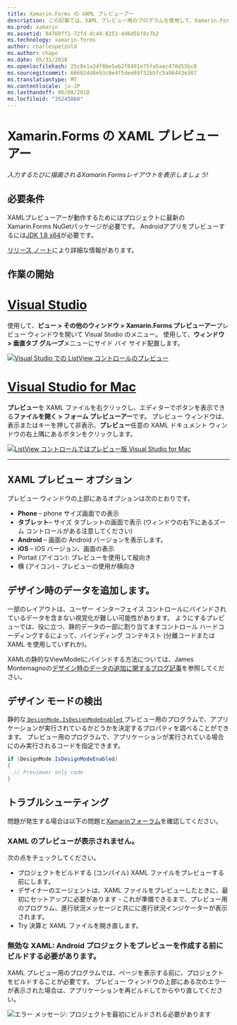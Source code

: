 ```yaml
---
title: Xamarin.Forms の XAML プレビューアー
description: この記事では、XAML プレビュー用のプログラムを使用して、Xamarin.Forms レイアウトを入力すると、レンダリング、表示する方法について説明します。 XAML プレビュー用のプログラムは Visual Studio 2017 と Visual Studio for mac の両方で使用できます。
ms.prod: xamarin
ms.assetid: 84769ff1-72fd-4c44-8251-dd6d5bf8c7b2
ms.technology: xamarin-forms
author: charlespetzold
ms.author: chape
ms.date: 05/31/2018
ms.openlocfilehash: 25c8e1a34f8be5ab2f8491e75fa5aac470d55bc8
ms.sourcegitcommit: 66682dd8e93c0e4f5dee69f32b5fc5a96443e307
ms.translationtype: MT
ms.contentlocale: ja-JP
ms.lasthandoff: 06/08/2018
ms.locfileid: "35245860"
---
```

# <a name="xaml-previewer-for-xamarinforms"></a>Xamarin.Forms の XAML プレビューアー

_入力するたびに描画されるXamarin.Formsレイアウトを表示しましょう!_

## <a name="requirements"></a>必要条件

XAMLプレビューアーが動作するためにはプロジェクトに最新の Xamarin.Forms NuGetパッケージが必要です。 Androidアプリをプレビューするには[JDK 1.8 x64](http://www.oracle.com/technetwork/java/javase/downloads/jdk8-downloads-2133151.html)が必要です。

[リリース ノート](https://developer.xamarin.com/releases/studio/xamarin.studio_6.2/xamarin.studio_6.2/#Xamarin_Forms_Previewer)により詳細な情報があります。

## <a name="getting-started"></a>作業の開始

# <a name="visual-studiotabvswin"></a>[Visual Studio](#tab/vswin)

使用して、**ビュー > その他のウィンドウ > Xamarin.Forms プレビューアー**プレビュー ウィンドウを開いて Visual Studio のメニュー。 使用して、**ウィンドウ > 垂直タブ グループ**メニューにサイド バイ サイド配置します。

[![Visual Studio での ListView コントロールのプレビュー](xaml-previewer-images/xamlp-list-vs-sml.png "Visual Studio でのフォーム プレビューアー")](xaml-previewer-images/xamlp-list-vs.png#lightbox "Visual Studio でのフォーム プレビューアー")

# <a name="visual-studio-for-mactabvsmac"></a>[Visual Studio for Mac](#tab/vsmac)

**プレビュー**を XAML ファイルを右クリックし、エディターでボタンを表示できる**ファイルを開く > フォーム プレビューアー**です。 プレビュー ウィンドウは、表示またはキーを押して非表示、**プレビュー**任意の XAML ドキュメント ウィンドウの右上隅にあるボタンをクリックします。

[![ListView コントロールではプレビュー版 Visual Studio for Mac](xaml-previewer-images/xamlp-list-sml.png "Mac 用の Visual Studio でのフォーム プレビューアー")](xaml-previewer-images/xamlp-list.png#lightbox "Mac 用の Visual Studio でのフォーム プレビューアー")

-----

## <a name="xaml-preview-options"></a>XAML プレビュー オプション

プレビュー ウィンドウの上部にあるオプションは次のとおりです。

* **Phone** – phone サイズ画面での表示
* **タブレット**– サイズ タブレットの画面で表示 (ウィンドウの右下にあるズーム コントロールがある注意してください)
* **Android** – 画面の Android バージョンを表示します。
* **iOS** – iOS バージョン、画面の表示
* Portait (アイコン): プレビューを使用して縦向き
* 横 (アイコン) – プレビューの使用が横向き

## <a name="adding-design-time-data"></a>デザイン時のデータを追加します。

一部のレイアウトは、ユーザー インターフェイス コントロールにバインドされているデータを含まない視覚化が難しい可能性があります。 ようにするプレビューでは、役に立つ、静的データの一部に割り当てますコントロール ハードコーディングするによって、バインディング コンテキスト (分離コードまたは XAML を使用していずれか)。

XAMLの静的なViewModelにバインドする方法については、James Montemagnoの[デザイン時のデータの追加に関するブログ記事](http://motzcod.es/post/143702671962/xamarinforms-xaml-previewer-design-time-data)を参照してください。

## <a name="detecting-design-mode"></a>デザイン モードの検出

静的な[ `DesignMode.IsDesignModeEnabled` ](xref:Xamarin.Forms.DesignMode.IsDesignModeEnabled)プレビュー用のプログラムで、アプリケーションが実行されているかどうかを決定するプロパティを調べることができます。 プレビュー用のプログラムで、アプリケーションが実行されている場合にのみ実行されるコードを指定できます。

```csharp
if (DesignMode.IsDesignModeEnabled)
{
  // Previewer only code  
}
```

## <a name="troubleshooting"></a>トラブルシューティング

問題が発生する場合は以下の問題と[Xamarinフォーラム](https://forums.xamarin.com/categories/xamarin-forms)を確認してください。

### <a name="xaml-preview-isnt-showing"></a>XAML のプレビューが表示されません。

次の点をチェックしてください。

* プロジェクトをビルドする (コンパイル) XAML ファイルをプレビューする前にします。
* デザイナーのエージェントは、XAML ファイルをプレビューしたときに、最初にセットアップに必要があります - これが準備できるまで、プレビュー用のプログラム、進行状況メッセージと共にに進行状況インジケーターが表示されます。
* Try 決算と XAML ファイルを開き直します。

### <a name="invalid-xaml-the-android-project-needs-to-built-before-preview-can-be-created"></a>無効な XAML: Android プロジェクトをプレビューを作成する前にビルドする必要があります。

XAML プレビュー用のプログラムでは、ページを表示する前に、プロジェクトをビルドすることが必要です。
プレビュー ウィンドウの上部にある次のエラーが表示された場合は、アプリケーションを再ビルドしてからやり直してください。

![エラー メッセージ: プロジェクトを最初にビルドされる必要があります](xaml-previewer-images/error-not-built-sml.png "エラー メッセージ: プロジェクトをリビルドします")

